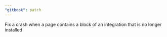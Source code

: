 ```yaml
---
"gitbook": patch
---
```


Fix a crash when a page contains a block of an integration that is no longer installed
